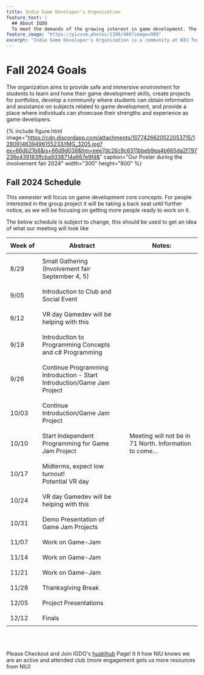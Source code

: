 ```yaml
---
title: Indie Game Developer's Organization
feature_text: |
  ## About IGDO
  To meet the demands of the growing interest in game development. The organization aims to provide a safe and immersive environment for students to learn and hone their game development skills, create projects for portfolios, develop a community where students can obtain information and assistance on subjects related to game development, and provide a place where individuals can showcase their strengths and experience as game developers. 
feature_image: "https://picsum.photos/1300/400?image=989"
excerpt: "Indie Game Developer's Organization is a community at NIU for people in Computer Science, Visual arts, and Sound design who want to learn and or talk about making videogames!"
---
```

# Fall 2024 Goals

The organization aims to provide safe and immersive environment for students to learn and hone their game development skills, create projects for portfolios, develop a community where students can obtain information and assistance on subjects related to game development, and provide a place where individuals can showcase their strengths and experience as game developers.

{% include figure.html image="https://cdn.discordapp.com/attachments/1077426620522053715/1280914639496155233/IMG_3205.jpg?ex=66db21b8&is=66d9d038&hm=eee7dc26c9c6311bbeb9ea4b665da2f797236e439183ffcba9338714a667e9f4&" caption="Our Poster during the involvement fair 2024" width="300" height="800" %}

## Fall 2024 Schedule
This semester will focus on game development core concepts. For people interested in the group project it will be taking a back seat until further notice, as we will be focusing on getting more people ready to work on it.  
  
The below schedule is subject to change, this should be used to get an idea of what our meeting will look like

<table>
    <thead>
      <tr>
        <th>Week of</th>
        <th>Abstract</th>
        <th>Notes:</th>
      </tr>
    </thead>
    <tbody>
      <tr>
        <td>8/29</td>
        <td>Small Gathering<br/>(Involvement fair September 4, 5)</td>
        <td></td>
      </tr>
      <tr>
        <td>9/05</td>
        <td>Introduction to Club and Social Event</td>
        <td></td>
      </tr>
      <tr>
        <td>9/12</td>
        <td>VR day Gamedev will be helping with this</td>
        <td></td>
      </tr>
      <tr>
        <td>9/19</td>
        <td>Introduction to Programming Concepts and c# Programming</td>
        <td></td>
      </tr>
      <tr>
        <td>9/26</td>
        <td>Continue Programming Introduction - Start Introduction/Game Jam Project</td>
        <td></td>
      </tr>
      <tr>
        <td>10/03</td>
        <td>Continue Introduction/Game Jam Project</td>
        <td></td>
      </tr>
      <tr>
        <td>10/10</td>
        <td>Start Independent Programming for Game Jam Project</td>
        <td>Meeting will not be in 71 North. Information to come...</td>
      </tr>
      <tr>
        <td>10/17</td>
        <td>Midterms, expect low turnout!<br/>Potential VR day</td>
        <td></td>
      </tr>
      <tr>
        <td>10/24</td>
        <td>VR day Gamedev will be helping with this</td>
        <td></td>
      </tr>
      <tr>
        <td>10/31</td>
        <td>Demo Presentation of Game Jam Projects</td>
        <td></td>
      </tr>
      <tr>
        <td>11/07</td>
        <td>Work on Game-Jam</td>
        <td></td>
      </tr>
      <tr>
        <td>11/14</td>
        <td>Work on Game-Jam</td>
        <td></td>
      </tr>
      <tr>
        <td>11/21</td>
        <td>Work on Game-Jam</td>
        <td></td>
      </tr>
      <tr>
        <td>11/28</td>
        <td>Thanksgiving Break</td>
        <td></td>
      </tr>
      <tr>
        <td>12/05</td>
        <td>Project Presentations</td>
        <td></td>
      </tr>
      <tr>
        <td>12/12</td>
        <td>Finals</td>
        <td></td>
      </tr>
    </tbody>
</table>
<br/>
<br/>

Please Checkout and Join IGDO's [huskihub](https://huskiehub.niu.edu/feeds?type=club&type_id=35731&tab=home) Page! It it how NIU knows we are an active and attended club (more engagement gets us more resources from NIU)

<style>
  table{
    border: 2px;
  }
  th, td {
    white-space: nowrap;
    padding: 10px; /* Adjust the padding value as needed */
  }

  td {
    max-width: 400px; /* Adjust the max-width value as needed */
    word-wrap: break-word;
    white-space: normal;
  }
</style>